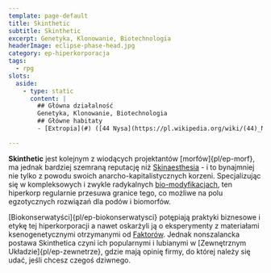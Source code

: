 ```yaml
---
template: page-default
title: Skinthetic
subtitle: Skinthetic
excerpt: Genetyka, Klonowanie, Biotechnologia
headerImage: eclipse-phase-head.jpg
category: ep-hiperkorporacja
tags:
  - rpg
slots:
  aside:
    - type: static
      content: |
        ## Główna działalność
        Genetyka, Klonowanie, Biotechnologia
        ## Główne habitaty
        - [Extropia](#) ([44 Nysa](https://pl.wikipedia.org/wiki/(44)_Nysa), [Pas asteroidów](#))

---
```

**Skinthetic** jest kolejnym z wiodących projektantów [morfów]{pl/ep-morf}, ma jednak bardziej szemraną reputację niż [Skinaesthesia](Skinaesthesia "Genetyka, Klonowanie, Biotechnologia") - i to bynajmniej nie tylko z powodu swoich anarcho-kapitalistycznych korzeni. Specjalizując się w kompleksowych i zwykle radykalnych [bio-modyfikacjach](./Encyklopedia/Biomody.md), ten hiperkorp regularnie przesuwa granice tego, co możliwe na polu egzotycznych rozwiązań dla podów i biomorfów.

[Biokonserwatyści]{pl/ep-biokonserwatysci} potępiają praktyki biznesowe i etykę tej hiperkorporacji a nawet oskarżyli ją o eksperymenty z materiałami ksenogenetycznymi otrzymanymi od [Faktorów](#). Jednak nonszalancka postawa Skinthetica czyni ich popularnymi i lubianymi w [Zewnętrznym Układzie]{pl/ep-zewnetrze}, gdzie mają opinię firmy, do której należy się udać, jeśli chcesz czegoś dziwnego.
